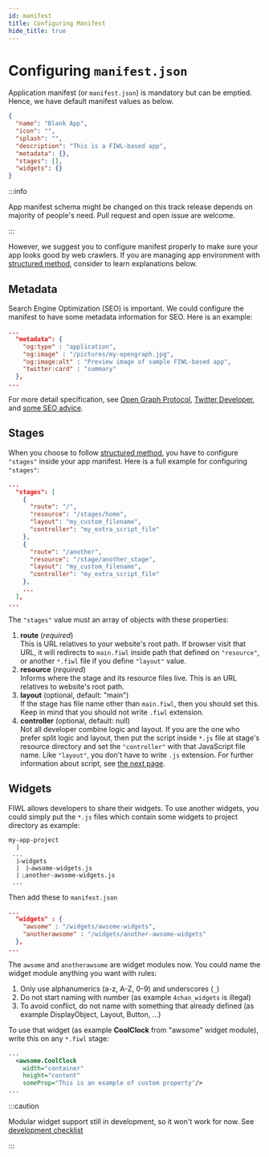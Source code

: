 ```yaml
---
id: manifest
title: Configuring Manifest
hide_title: true
---
```


# Configuring `manifest.json`

Application manifest (or `manifest.json`) is mandatory but can be emptied. Hence, we have default manifest values as below.

```json
{
  "name": "Blank App",
  "icon": "",
  "splash": "",
  "description": "This is a FIWL-based app",
  "metadata": {},
  "stages": [],
  "widgets": {}
}
```

:::info

App manifest schema might be changed on this track release depends on majority of people's need. Pull request and open issue are welcome.

:::

However, we suggest you to configure manifest properly to make sure your app looks good by web crawlers. If you are managing app environment with [structured method](/docs/guide/prep_env#structured-method), consider to learn explanations below.

## Metadata

Search Engine Optimization (SEO) is important. We could configure the manifest to have some metadata information for SEO. Here is an example:

```json
...
  "metadata": {
    "og:type" : "application",
    "og:image" : "/pictures/my-opengraph.jpg",
    "og:image:alt" : "Preview image of sample FIWL-based app",
    "twitter:card" : "summary"
  },
...
```

For more detail specification, see [Open Graph Protocol](https://ogp.me/), [Twitter Developer](https://developer.twitter.com/en/docs/tweets/optimize-with-cards/overview/markup), and [some SEO advice](https://moz.com/blog/the-ultimate-guide-to-seo-meta-tags).

## Stages

When you choose to follow [structured method](/docs/guide/prep_env#structured-method), you have to configure `"stages"` inside your app manifest. Here is a full example for configuring `"stages"`:

```json
...
  "stages": [
    {
      "route": "/",
      "resource": "/stages/home",
      "layout": "my_custom_filename",
      "controller": "my_extra_script_file"
    },
    {
      "route": "/another",
      "resource": "/stage/another_stage",
      "layout": "my_custom_filename",
      "controller": "my_extra_script_file"
    },
    ...
  ],
...
```

The `"stages"` value must an array of objects with these properties:

1. **route** (_required_)<br/> This is URL relatives to your website's root path. If browser visit that URL, it will redirects to `main.fiwl` inside path that defined on `"resource"`, or another `*.fiwl` file if you define `"layout"` value.
2. **resource** (_required_)<br/> Informs where the stage and its resource files live. This is an URL relatives to website's root path.
3. **layout** (optional, default: "main")<br/> If the stage has file name other than `main.fiwl`, then you should set this. Keep in mind that you should not write `.fiwl` extension.
4. **controller** (optional, default: null)<br/> Not all developer combine logic and layout. If you are the one who prefer split logic and layout, then put the script inside `*.js` file at stage's resource directory and set the `"controller"` with that JavaScript file name. Like `"layout"`, you don't have to write `.js` extension. For further information about script, see [the next page](/docs/guide/script_event).

## Widgets

FIWL allows developers to share their widgets. To use another widgets, you could simply put the `*.js` files which contain some widgets to project directory as example:

```
my-app-project
 ⎹
 ...
 ⎹-widgets
 ⎹ ⎹-awsome-widgets.js
 ⎹ ⎿another-awsome-widgets.js
 ...
```

Then add these to `manifest.json`

```json
...
  "widgets" : {
    "awsome" : "/widgets/awsome-widgets",
    "anotherawsome" : "/widgets/another-awsome-widgets"
  },
...
```

The `awsome` and `anotherawsome` are widget modules now. You could name the widget module anything you want with rules:

1. Only use alphanumerics (a-z, A-Z, 0-9) and underscores (`_`)
2. Do not start naming with number (as example `4chan_widgets` is illegal)
3. To avoid conflict, do not name with something that already defined (as example DisplayObject, Layout, Button, ...)

To use that widget (as example **CoolClock** from "awsome" widget module), write this on any `*.fiwl` stage:

```xml
...
  <awsome.CoolClock
    width="container"
    height="content"
    someProp="This is an example of custom property"/>
...
```

:::caution

Modular widget support still in development, so it won't work for now. See [development checklist](/docs/dev_checklist/pre_alpha)

:::
